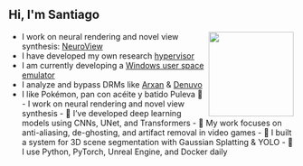 <h2>Hi, I'm Santiago</h2>
<img align="right" width="150" src="https://i.imgur.com/3kwWOQc.jpeg"/>
<ul>
<li>I work on neural rendering and novel view synthesis: <a href="https://github.com/kunSurenioRBG/NeuroView">NeuroView</a></li>
<li>I have developed my own research <a href="https://github.com/momo5502/hypervisor">hypervisor</a></li>
<li>I am currently developing a <a href="https://github.com/momo5502/sogen">Windows user space emulator</a></li>
<li>I analyze and bypass DRMs like <a href="https://momo5502.com/posts/2022-11-17-reverse-engineering-integrity-checks-in-black-ops-3/">Arxan</a> & <a href="https://momo5502.com/posts/2024-03-31-bypassing-denuvo-in-hogwarts-legacy/">Denuvo</a></li>
<li>I like Pokémon, pan con acéite y batido Puleva 🦆</li>
  - I work on neural rendering and novel view synthesis  
- 🤖 I’ve developed deep learning models using CNNs, UNet, and Transformers  
- 🧠 My work focuses on anti-aliasing, de-ghosting, and artifact removal in video games  
- 🧩 I built a system for 3D scene segmentation with Gaussian Splatting & YOLO  
- 🐍 I use Python, PyTorch, Unreal Engine, and Docker daily  
</ul>
